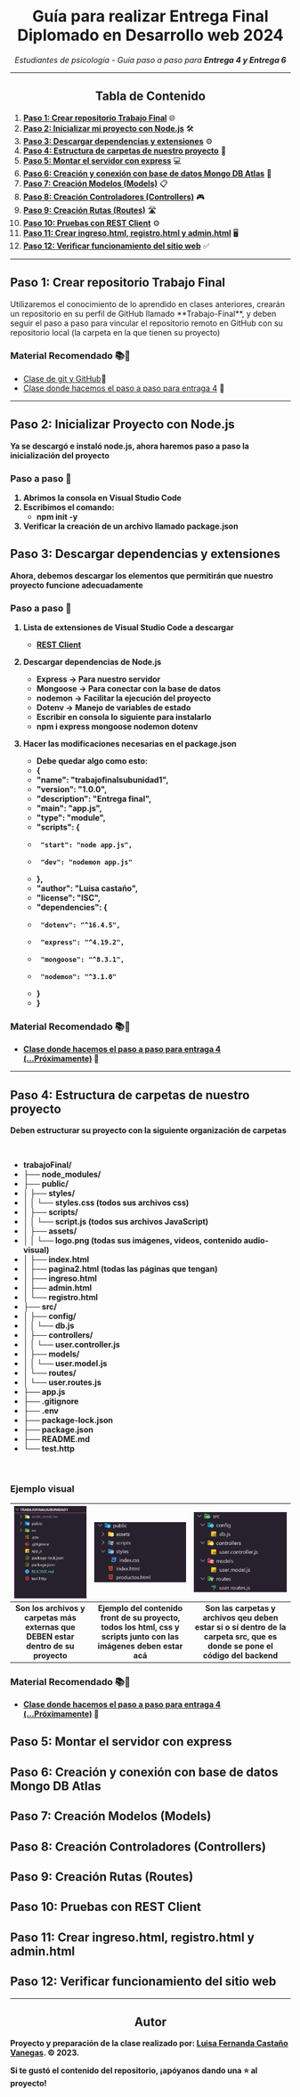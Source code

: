 <!-- Centrar el título -->
<h1 align="center">Guía para realizar Entrega Final Diplomado en Desarrollo web 2024</h1>

<!-- Subtítulo -->
<p align="center"><em>Estudiantes de psicología - Guía paso a paso para <b>Entrega 4 y Entrega 6</b></em></p>

<!-- Separador -->
<hr>

<!-- Tabla de Contenido -->
<h2 align="center">Tabla de Contenido</h2>

1. [**Paso 1: Crear repositorio Trabajo Final**](#crear-repositorio-trabajo-final) 🌐
2. [**Paso 2: Inicializar mi proyecto con Node.js**](#inicializar-proyecto-con-nodejs) 🛠️
3. [**Paso 3: Descargar dependencias y extensiones**](#descargar-dependencias-y-extensiones) ⚙️
4. [**Paso 4: Estructura de carpetas de nuestro proyecto**](#estructura-de-carpetas-de-nuestro-proyecto) 📡
5. [**Paso 5: Montar el servidor con express**](#montar-el-servidor-con-express) 💻
6. [**Paso 6: Creación y conexión con base de datos Mongo DB Atlas**](#creacion-y-conexion-con-base-de-datos-mongo-db-atlas) 🔌
7. [**Paso 7: Creación Modelos (Models)**](#creacion-models) 📋
8. [**Paso 8: Creación Controladores (Controllers)**](#creacion-controllers) 🎮
9. [**Paso 9: Creación Rutas (Routes)**](#creacion-routes) 🛣️
10. [**Paso 10: Pruebas con REST Client**](#pruebas-con-rest-client) ⚙️
11. [**Paso 11: Crear ingreso.html, registro.html y admin.html**](#creacion-paginas-html) 🖥️
12. [**Paso 12: Verificar funcionamiento del sitio web**](#verificar-funcionamiento-del-sitio-web) ✅


<!-- Separador -->
<hr>

<!-- Contenido de cada sección -->


## Paso 1: Crear repositorio Trabajo Final
<p>Utilizaremos el conocimiento de lo aprendido en clases anteriores, crearán un repositorio en su perfil de GitHub llamado **Trabajo-Final**, y deben seguir el paso a paso para vincular el repositorio remoto en GitHub con su repositorio local (la carpeta en la que tienen su proyecto)</p>


### Material Recomendado 📚🎥

- [Clase de git y GitHub](https://www.youtube.com/watch?v=xIyOLgjVebo&list=PLpD_vYWjZt10P3jWpg2O_NfwnDiDEselo&index=9)🎥 
- [Clase donde hacemos el paso a paso para entraga 4](https://www.youtube.com/watch?v=YkL2VtfORX0&list=PLpD_vYWjZt10P3jWpg2O_NfwnDiDEselo&index=13) 🎥

---

## Paso 2: Inicializar Proyecto con Node.js
<p><b>Ya se descargó e instaló node.js, ahora haremos paso a paso la inicialización del proyecto<p>


### Paso a paso 📖

1. **Abrimos la consola en Visual Studio Code**
2. **Escribimos el comando:**
   - npm init -y
3. **Verificar la creación de un archivo llamado package.json**

## Paso 3: Descargar dependencias y extensiones
<p><b>Ahora, debemos descargar los elementos que permitirán que nuestro proyecto funcione adecuadamente</p>

### Paso a paso 📖

1. **Lista de extensiones de Visual Studio Code a descargar**
   - [REST Client](https://marketplace.visualstudio.com/items?itemName=humao.rest-client)
2. **Descargar dependencias de Node.js**
   - Express -> Para nuestro servidor
   - Mongoose -> Para conectar con la base de datos
   - nodemon -> Facilitar la ejecución del proyecto
   - Dotenv -> Manejo de variables de estado
   - **Escribir en consola lo siguiente para instalarlo**
   - npm i express mongoose nodemon dotenv

3. **Hacer las modificaciones necesarias en el package.json**

   - Debe quedar algo como esto:
   - {
   -   "name": "trabajofinalsubunidad1",
   -   "version": "1.0.0",
   -   "description": "Entrega final",
   -   "main": "app.js",
   -   "type": "module",
   -   "scripts": {
   -      "start": "node app.js",
   -      "dev": "nodemon app.js"
   -   },
   -   "author": "Luisa castaño",
   -   "license": "ISC",
   -   "dependencies": {
   -      "dotenv": "^16.4.5",
   -      "express": "^4.19.2",
   -      "mongoose": "^8.3.1",
   -      "nodemon": "^3.1.0"
   -   }
   -   }



### Material Recomendado 📚🎥

- [Clase donde hacemos el paso a paso para entraga 4 (...Próximamente)](#) 🎥

---

## Paso 4: Estructura de carpetas de nuestro proyecto
<p>Deben estructurar su proyecto con la siguiente organización de carpetas</p>
<br>

   - trabajoFinal/
   - ├── node_modules/
   - ├── public/
   - │   ├── styles/
   - │   │   └── styles.css (todos sus archivos css)
   - │   ├── scripts/
   - │   │   └── script.js (todos sus archivos JavaScript)
   - │   ├── assets/
   - │   │   └── logo.png (todas sus imágenes, videos, contenido audio-visual)
   - │   ├── index.html
   - │   ├── pagina2.html (todas las páginas que tengan)
   - │   ├── ingreso.html
   - │   ├── admin.html
   - │   └── registro.html
   - ├── src/
   - │   ├── config/
   - │   │   └── db.js
   - │   ├── controllers/
   - │   │   └── user.controller.js
   - │   ├── models/
   - │   │   └── user.model.js
   - │   └── routes/
   - │       └── user.routes.js
   - ├── app.js
   - ├── .gitignore
   - ├── .env
   - ├── package-lock.json
   - ├── package.json
   - ├── README.md
   - └── test.http

<br>

### Ejemplo visual

| ![Estructura general del proyecto](./readmeAssets/Estructura%20carpetas.PNG) | ![Ejemplo contenido carpeta public](./readmeAssets/carpetaPublic.PNG) | ![Contenido carpeta src](./readmeAssets/carpetaSrc.PNG) |
|:------------------------------:|:------------------------------:|:------------------------------:|
| Son los archivos y carpetas más externas que DEBEN estar dentro de su proyecto     | Ejemplo del contenido front de su proyecto, todos los html, css y scripts junto con las imágenes deben estar acá    | Son las carpetas y archivos qeu deben estar si o sí dentro de la carpeta src, que es donde se pone el código del backend    |


### Material Recomendado 📚🎥

- [Clase donde hacemos el paso a paso para entraga 4 (...Próximamente)](#) 🎥

## Paso 5: Montar el servidor con express

## Paso 6: Creación y conexión con base de datos Mongo DB Atlas

## Paso 7: Creación Modelos (Models)

## Paso 8: Creación Controladores (Controllers)

## Paso 9: Creación Rutas (Routes)

## Paso 10: Pruebas con REST Client

## Paso 11: Crear ingreso.html, registro.html y admin.html

## Paso 12: Verificar funcionamiento del sitio web

<!-- Separador -->
<hr>

<!-- Subtítulo de Autor -->
<h2 align="center">Autor</h2>

Proyecto y preparación de la clase realizado por: 
[Luisa Fernanda Castaño Vanegas](https://www.linkedin.com/in/luisacastanovanegas/). © 2023.
<br>

<!-- Mensaje de Estrellita -->
<p>Si te gustó el contenido del repositorio, ¡apóyanos dando una ⭐ al proyecto!</p>
